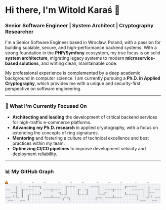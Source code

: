 # Hi there, I'm Witold Karaś 👋

### Senior Software Engineer | System Architect | Cryptography Researcher

I'm a Senior Software Engineer based in Wrocław, Poland, with a passion for building scalable, secure, and high-performance backend systems. With a strong foundation in the **PHP/Symfony** ecosystem, my true focus is on solid **system architecture**, migrating legacy systems to modern **microservice-based solutions**, and writing clean, maintainable code.

My professional experience is complemented by a deep academic background in computer science. I am currently pursuing a **Ph.D. in Applied Cryptography**, which provides me with a unique and security-first perspective on software engineering.

---

### 🚀 What I'm Currently Focused On

* **Architecting and leading** the development of critical backend services for high-traffic e-commerce platforms.
* **Advancing my Ph.D. research** in applied cryptography, with a focus on extending the concepts of ring signatures.
* **Mentoring** and fostering a culture of technical excellence and best practices within my team.
* **Optimizing CI/CD pipelines** to improve development velocity and deployment reliability.

---

### 📊 My GitHub Graph
<picture>
  <source media="(prefers-color-scheme: dark)" srcset="https://raw.githubusercontent.com/jaWitold/jaWitold/output/pacman-contribution-graph-dark.svg">
  <source media="(prefers-color-scheme: light)" srcset="https://raw.githubusercontent.com/jaWitold/jaWitold/output/pacman-contribution-graph.svg">
  <img alt="pacman contribution graph" src="https://raw.githubusercontent.com/jaWitold/jaWitold/output/pacman-contribution-graph.svg">
</picture>

